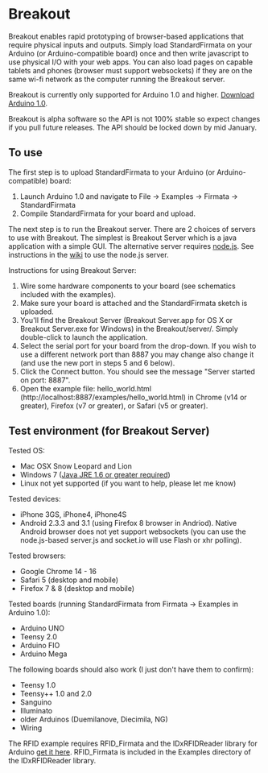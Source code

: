 Breakout
===

Breakout enables rapid prototyping of browser-based applications that require physical inputs and outputs. Simply load StandardFirmata on your Arduino (or Arduino-compatible board) once and then write javascript to use physical I/O with your web apps. You can also load pages on capable tablets and phones (browser must support websockets) if they are on the same wi-fi network as the computer running the Breakout server.

Breakout is currently only supported for Arduino 1.0 and higher. [Download Arduino 1.0](http://arduino.cc/en/Main/Software).

Breakout is alpha software so the API is not 100% stable so expect changes if you pull future releases. The API should be locked down by mid January.

To use
---

The first step is to upload StandardFirmata to your Arduino (or Arduino-compatible) board:

1. Launch Arduino 1.0 and navigate to File -> Examples -> Firmata -> StandardFirmata
2. Compile StandardFirmata for your board and upload.

The next step is to run the Breakout server. There are 2 choices of servers to use with Breakout. The simplest is Breakout Server which is a java application with a simple GUI. The alternative server requires [node.js](http://nodejs.org/). See instructions in the [wiki](https://github.com/soundanalogous/Breakout/wiki/Using-the-node.js-server) to use the node.js server.

Instructions for using Breakout Server:

1. Wire some hardware components to your board (see schematics included with the examples).
2. Make sure your board is attached and the StandardFirmata sketch is uploaded. 
3. You'll find the Breakout Server (Breakout Server.app for OS X or Breakout Server.exe for Windows) in the Breakout/server/. Simply double-click to launch the application.
4. Select the serial port for your board from the drop-down. If you wish to use a different network port than 8887 you may change also change it (and use the new port in steps 5 and 6 below).
5. Click the Connect button. You should see the message "Server started on port: 8887".
6. Open the example file: hello_world.html (http://localhost:8887/examples/hello_world.html) in Chrome (v14 or greater), Firefox (v7 or greater), or Safari (v5 or greater).


Test environment (for Breakout Server)
---

Tested OS:

- Mac OSX Snow Leopard and Lion
- Windows 7 ([Java JRE 1.6 or greater required](http://www.java.com/en/download/index.jsp))
- Linux not yet supported (if you want to help, please let me know)

Tested devices:

- iPhone 3GS, iPhone4, iPhone4S
- Android 2.3.3 and 3.1 (using Firefox 8 browser in Andriod). Native Android browser does not yet support websockets (you can use the node.js-based server.js and socket.io will use Flash or xhr polling).

Tested browsers:

- Google Chrome 14 - 16
- Safari 5 (desktop and mobile)
- Firefox 7 & 8 (desktop and mobile)

Tested boards (running StandardFirmata from Firmata -> Examples in Arduino 1.0):

- Arduino UNO
- Teensy 2.0
- Arduino FIO
- Arduino Mega

The following boards should also work (I just don't have them to confirm):

- Teensy 1.0
- Teensy++ 1.0 and 2.0
- Sanguino
- Illuminato
- older Arduinos (Duemilanove, Diecimila, NG)
- Wiring

The RFID example requires RFID_Firmata and the IDxRFIDReader library for Arduino [get it here](https://github.com/soundanalogous/IDxRFIDReader). RFID_Firmata is included in the Examples directory of the IDxRFIDReader library.




